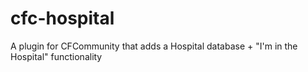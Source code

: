 cfc-hospital
============

A plugin for CFCommunity that adds a Hospital database + "I'm in the Hospital" functionality
